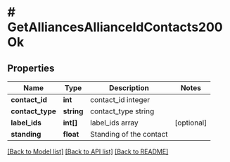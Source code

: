 # # GetAlliancesAllianceIdContacts200Ok

## Properties

Name | Type | Description | Notes
------------ | ------------- | ------------- | -------------
**contact_id** | **int** | contact_id integer |
**contact_type** | **string** | contact_type string |
**label_ids** | **int[]** | label_ids array | [optional]
**standing** | **float** | Standing of the contact |

[[Back to Model list]](../../README.md#models) [[Back to API list]](../../README.md#endpoints) [[Back to README]](../../README.md)
